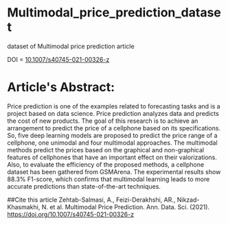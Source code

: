 # Multimodal_price_prediction_dataset
dataset of Multimodal price prediction article


DOI = [10.1007/s40745-021-00326-z](https://doi.org/10.1007/s40745-021-00326-z)

# Article's Abstract:

Price prediction is one of the examples related to forecasting tasks and is a project based on data science. Price prediction analyzes data and predicts the cost of new products. The goal of this research is to achieve an arrangement to predict the price of a cellphone based on its specifications. So, five deep learning models are proposed to predict the price range of a cellphone, one unimodal and four multimodal approaches. The multimodal methods predict the prices based on the graphical and non-graphical features of cellphones that have an important effect on their valorizations. Also, to evaluate the efficiency of the proposed methods, a cellphone dataset has been gathered from GSMArena. The experimental results show 88.3% F1-score, which confirms that multimodal learning leads to more accurate predictions than state-of-the-art techniques.

##Cite this article
Zehtab-Salmasi, A., Feizi-Derakhshi, AR., Nikzad-Khasmakhi, N. et al. Multimodal Price Prediction. Ann. Data. Sci. (2021). https://doi.org/10.1007/s40745-021-00326-z
